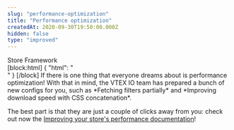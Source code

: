 ```yaml
---
slug: "performance-optimization"
title: "Performance optimization"
createdAt: 2020-09-30T19:50:00.000Z
hidden: false
type: "improved"
---
```


<div class="badge" id="store-framework">Store Framework</div>
[block:html]
{
  "html": "</br>"
}
[/block]
If there is one thing that everyone dreams about is performance optimization! With that in mind, the VTEX IO team has prepared a bunch of new configs for you, such as *Fetching filters partially* and *Improving download speed with CSS concatenation*. 

The best part is that they are just a couple of clicks away from you: check out now the [Improving your store's performance documentation](https://vtex.io/docs/recipes/store-management/improving-your-stores-performance/)!
